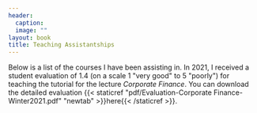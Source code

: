 ```yaml
---
header: 
  caption: 
  image: ""
layout: book
title: Teaching Assistantships
---
```


Below is a list of the courses I have been assisting in. In 2021, I received a student evaluation of 1.4 (on a scale 1 "very good" to 5 "poorly") for teaching the tutorial for the lecture _Corporate Finance_. You can download the detailed evaluation {{< staticref "pdf/Evaluation-Corporate Finance-Winter2021.pdf" "newtab" >}}here{{< /staticref >}}. 
